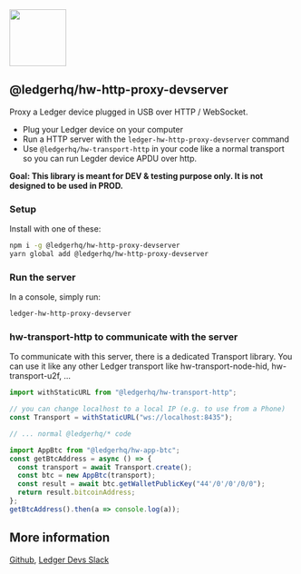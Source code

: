 <img src="https://user-images.githubusercontent.com/211411/34776833-6f1ef4da-f618-11e7-8b13-f0697901d6a8.png" height="100" />

## @ledgerhq/hw-http-proxy-devserver

Proxy a Ledger device plugged in USB over HTTP / WebSocket.

- Plug your Ledger device on your computer
- Run a HTTP server with the `ledger-hw-http-proxy-devserver` command
- Use `@ledgerhq/hw-transport-http` in your code like a normal transport so you can run Legder device APDU over http.

**Goal: This library is meant for DEV & testing purpose only. It is not designed to be used in PROD.**

### Setup

Install with one of these:

```sh
npm i -g @ledgerhq/hw-http-proxy-devserver
yarn global add @ledgerhq/hw-http-proxy-devserver
```

### Run the server

In a console, simply run:

```sh
ledger-hw-http-proxy-devserver
```

### hw-transport-http to communicate with the server

To communicate with this server, there is a dedicated Transport library. You can use it like any other Ledger transport like hw-transport-node-hid, hw-transport-u2f, ...

```js
import withStaticURL from "@ledgerhq/hw-transport-http";

// you can change localhost to a local IP (e.g. to use from a Phone)
const Transport = withStaticURL("ws://localhost:8435");

// ... normal @ledgerhq/* code

import AppBtc from "@ledgerhq/hw-app-btc";
const getBtcAddress = async () => {
  const transport = await Transport.create();
  const btc = new AppBtc(transport);
  const result = await btc.getWalletPublicKey("44'/0'/0'/0/0");
  return result.bitcoinAddress;
};
getBtcAddress().then(a => console.log(a));
```

## More information

[Github](https://github.com/LedgerHQ/ledgerjs/),
[Ledger Devs Slack](https://ledger-dev.slack.com/)
